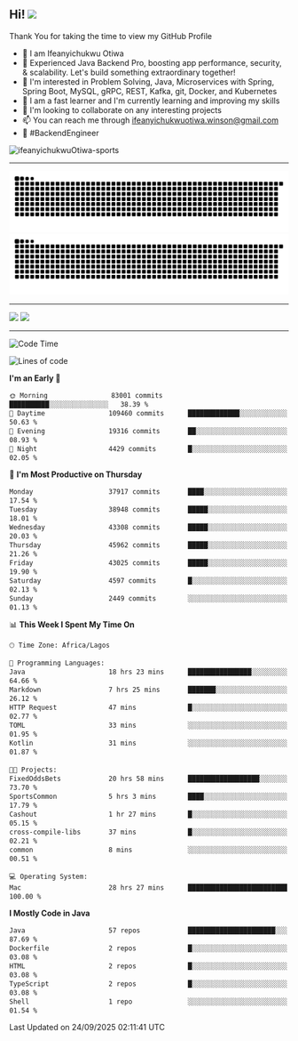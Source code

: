 <!-- BLOG-POST-LIST:START --><!-- BLOG-POST-LIST:END -->

## Hi! <img src="https://media.giphy.com/media/hvRJCLFzcasrR4ia7z/giphy.gif" width="4%"> 

Thank You for taking the time to view my GitHub Profile

- 👋 I am Ifeanyichukwu Otiwa
- 🚀 Experienced Java Backend Pro, boosting app performance, security, & scalability. Let's build something extraordinary together!
- 👀 I'm interested in Problem Solving, Java, Microservices with Spring, Spring Boot, MySQL, gRPC, REST, Kafka, git, Docker, and Kubernetes
- 🌱 I am a fast learner and I'm currently learning and improving my skills
- 💞️ I'm looking to collaborate on any interesting projects
- 📫 You can reach me through ifeanyichukwuotiwa.winson@gmail.com
- 🚀 #BackendEngineer

<p align="left" marginTop="10px"> <img src="https://komarev.com/ghpvc/?username=ifeanyichukwuOtiwa-sports&label=Profile%20views&color=0e75b6&style=for-the-badge" alt="ifeanyichukwuOtiwa-sports" /> </p>

***

<!--🐍📈SNAKEGRAPH / 🌐WEBSITE: https://github.com/Platane/snk -->
![github contribution grid snake animation](https://raw.githubusercontent.com/ifeanyichukwuOtiwa-sports/ifeanyichukwuOtiwa-sports/output/github-contribution-grid-snake-dark.svg#gh-dark-mode-only)![github contribution grid snake animation](https://raw.githubusercontent.com/ifeanyichukwuOtiwa-sports/ifeanyichukwuOtiwa-sports/output/github-contribution-grid-snake.svg#gh-light-mode-only)

***

<p float="left">
  <img float="left" src="https://github-readme-stats.vercel.app/api?username=ifeanyichukwuOtiwa-sports&count_private=true&include_all_commits=true&theme=react&show_icons=true" />
  <img float="right" src="https://github-readme-stats.vercel.app/api/top-langs/?username=ifeanyichukwuOtiwa-sports&layout=compact&show_icons=true&theme=react" /> 
</p>

***



<!--START_SECTION:waka-->
![Code Time](http://img.shields.io/badge/Code%20Time-4%2C241%20hrs%2030%20mins-blue)

![Lines of code](https://img.shields.io/badge/From%20Hello%20World%20I%27ve%20Written-61.2%20million%20lines%20of%20code-blue)

**I'm an Early 🐤** 

```text
🌞 Morning                83001 commits       ██████████░░░░░░░░░░░░░░░   38.39 % 
🌆 Daytime                109460 commits      █████████████░░░░░░░░░░░░   50.63 % 
🌃 Evening                19316 commits       ██░░░░░░░░░░░░░░░░░░░░░░░   08.93 % 
🌙 Night                  4429 commits        █░░░░░░░░░░░░░░░░░░░░░░░░   02.05 % 
```
📅 **I'm Most Productive on Thursday** 

```text
Monday                   37917 commits       ████░░░░░░░░░░░░░░░░░░░░░   17.54 % 
Tuesday                  38948 commits       █████░░░░░░░░░░░░░░░░░░░░   18.01 % 
Wednesday                43308 commits       █████░░░░░░░░░░░░░░░░░░░░   20.03 % 
Thursday                 45962 commits       █████░░░░░░░░░░░░░░░░░░░░   21.26 % 
Friday                   43025 commits       █████░░░░░░░░░░░░░░░░░░░░   19.90 % 
Saturday                 4597 commits        █░░░░░░░░░░░░░░░░░░░░░░░░   02.13 % 
Sunday                   2449 commits        ░░░░░░░░░░░░░░░░░░░░░░░░░   01.13 % 
```


📊 **This Week I Spent My Time On** 

```text
🕑︎ Time Zone: Africa/Lagos

💬 Programming Languages: 
Java                     18 hrs 23 mins      ████████████████░░░░░░░░░   64.66 % 
Markdown                 7 hrs 25 mins       ███████░░░░░░░░░░░░░░░░░░   26.12 % 
HTTP Request             47 mins             █░░░░░░░░░░░░░░░░░░░░░░░░   02.77 % 
TOML                     33 mins             ░░░░░░░░░░░░░░░░░░░░░░░░░   01.95 % 
Kotlin                   31 mins             ░░░░░░░░░░░░░░░░░░░░░░░░░   01.87 % 

🐱‍💻 Projects: 
FixedOddsBets            20 hrs 58 mins      ██████████████████░░░░░░░   73.70 % 
SportsCommon             5 hrs 3 mins        ████░░░░░░░░░░░░░░░░░░░░░   17.79 % 
Cashout                  1 hr 27 mins        █░░░░░░░░░░░░░░░░░░░░░░░░   05.15 % 
cross-compile-libs       37 mins             █░░░░░░░░░░░░░░░░░░░░░░░░   02.21 % 
common                   8 mins              ░░░░░░░░░░░░░░░░░░░░░░░░░   00.51 % 

💻 Operating System: 
Mac                      28 hrs 27 mins      █████████████████████████   100.00 % 
```

**I Mostly Code in Java** 

```text
Java                     57 repos            ██████████████████████░░░   87.69 % 
Dockerfile               2 repos             █░░░░░░░░░░░░░░░░░░░░░░░░   03.08 % 
HTML                     2 repos             █░░░░░░░░░░░░░░░░░░░░░░░░   03.08 % 
TypeScript               2 repos             █░░░░░░░░░░░░░░░░░░░░░░░░   03.08 % 
Shell                    1 repo              ░░░░░░░░░░░░░░░░░░░░░░░░░   01.54 % 
```




 Last Updated on 24/09/2025 02:11:41 UTC
<!--END_SECTION:waka-->

<!--
<p align="center">
![trophy](https://github-profile-trophy.vercel.app/?username=ifeanyichukwuOtiwa-sports&theme=onedark) (https://github.com/ryo-ma/github-profile-trophy)
</p>
-->

<!---
ifeanyi-otiwa/ifeanyi-otiwa is a ✨ special ✨ repository because its `README.md` (this file) appears on your GitHub profile.
You can click the Preview link to take a look at your changes.
--->
